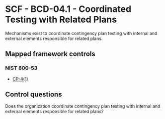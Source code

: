 # SCF - BCD-04.1 - Coordinated Testing with Related Plans
Mechanisms exist to coordinate contingency plan testing with internal and external elements responsible for related plans. 
## Mapped framework controls
### NIST 800-53
- [CP-4(1)](../nist80053/cp-4-1.md)
  
## Control questions
Does the organization coordinate contingency plan testing with internal and external elements responsible for related plans? 
  